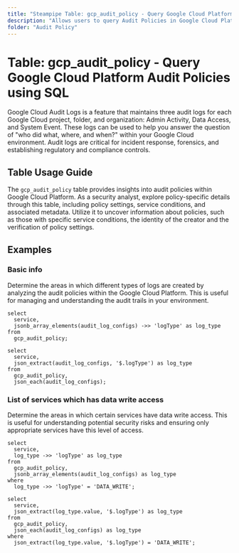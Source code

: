 ```yaml
---
title: "Steampipe Table: gcp_audit_policy - Query Google Cloud Platform Audit Policies using SQL"
description: "Allows users to query Audit Policies in Google Cloud Platform, specifically the settings and configurations of all audit policies, providing insights into compliance and security posture."
folder: "Audit Policy"
---
```


# Table: gcp_audit_policy - Query Google Cloud Platform Audit Policies using SQL

Google Cloud Audit Logs is a feature that maintains three audit logs for each Google Cloud project, folder, and organization: Admin Activity, Data Access, and System Event. These logs can be used to help you answer the question of "who did what, where, and when?" within your Google Cloud environment. Audit logs are critical for incident response, forensics, and establishing regulatory and compliance controls.

## Table Usage Guide

The `gcp_audit_policy` table provides insights into audit policies within Google Cloud Platform. As a security analyst, explore policy-specific details through this table, including policy settings, service conditions, and associated metadata. Utilize it to uncover information about policies, such as those with specific service conditions, the identity of the creator and the verification of policy settings.

## Examples

### Basic info
Determine the areas in which different types of logs are created by analyzing the audit policies within the Google Cloud Platform. This is useful for managing and understanding the audit trails in your environment.

```sql+postgres
select
  service,
  jsonb_array_elements(audit_log_configs) ->> 'logType' as log_type
from
  gcp_audit_policy;
```

```sql+sqlite
select
  service,
  json_extract(audit_log_configs, '$.logType') as log_type
from
  gcp_audit_policy,
  json_each(audit_log_configs);
```


### List of services which has data write access
Determine the areas in which certain services have data write access. This is useful for understanding potential security risks and ensuring only appropriate services have this level of access.

```sql+postgres
select
  service,
  log_type ->> 'logType' as log_type
from
  gcp_audit_policy,
  jsonb_array_elements(audit_log_configs) as log_type
where
  log_type ->> 'logType' = 'DATA_WRITE';
```

```sql+sqlite
select
  service,
  json_extract(log_type.value, '$.logType') as log_type
from
  gcp_audit_policy,
  json_each(audit_log_configs) as log_type
where
  json_extract(log_type.value, '$.logType') = 'DATA_WRITE';
```